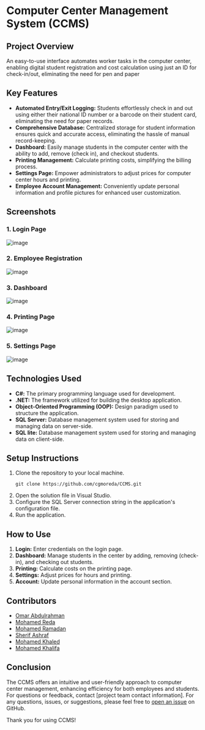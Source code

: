 # Computer Center Management System (CCMS)

## Project Overview
An easy-to-use interface automates worker tasks in the computer center, enabling digital student registration and cost calculation using just an ID for check-in/out, eliminating the need for pen and paper

## Key Features

- **Automated Entry/Exit Logging:** Students effortlessly check in and out using either their national ID number or a barcode on their student card, eliminating the need for paper records.
- **Comprehensive Database:** Centralized storage for student information ensures quick and accurate access, eliminating the hassle of manual record-keeping.
- **Dashboard:** Easily manage students in the computer center with the ability to add, remove (check in), and checkout students.
- **Printing Management:** Calculate printing costs, simplifying the billing process.
- **Settings Page:** Empower administrators to adjust prices for computer center hours and printing.
- **Employee Account Management:** Conveniently update personal information and profile pictures for enhanced user customization.

## Screenshots

### 1. Login Page
![image](https://github.com/Omar7001-B/Computer-Center-Management-System-CCMS/assets/115028809/45b49bb2-dd80-4388-9a00-018c59410ffb)

### 2. Employee Registration
![image](https://github.com/Omar7001-B/Computer-Center-Management-System-CCMS/assets/115028809/eae0b8a4-05a6-45cb-8be0-9c6c6bb52812)

### 3. Dashboard
![image](https://github.com/Omar7001-B/Computer-Center-Management-System-CCMS/assets/115028809/ea4b4cc3-618e-4091-a1d8-867ea0eddc96)

### 4. Printing Page
![image](https://github.com/Omar7001-B/Computer-Center-Management-System-CCMS/assets/115028809/b2b83a83-9a53-44ef-9113-47d4e58de1ed)

### 5. Settings Page
![image](https://github.com/Omar7001-B/Computer-Center-Management-System-CCMS/assets/115028809/6abe1171-8e18-40f4-ad55-2ade095d9a59)

## Technologies Used
- **C#:** The primary programming language used for development.
- **.NET:** The framework utilized for building the desktop application.
- **Object-Oriented Programming (OOP):** Design paradigm used to structure the application.
- **SQL Server:** Database management system used for storing and managing data on server-side.
- **SQL lite:** Database management system used for storing and managing data on client-side.

## Setup Instructions
1. Clone the repository to your local machine.
   ```
   git clone https://github.com/cgmoreda/CCMS.git
   ``` 
2. Open the solution file in Visual Studio.
3. Configure the SQL Server connection string in the application's configuration file.
4. Run the application.

## How to Use
1. **Login:** Enter credentials on the login page.
2. **Dashboard:** Manage students in the center by adding, removing (check-in), and checking out students.
3. **Printing:** Calculate costs on the printing page.
4. **Settings:** Adjust prices for hours and printing.
5. **Account:** Update personal information in the account section.



## Contributors
- [Omar Abdulrahman](https://github.com/Omar7001-B)
- [Mohamed Reda](https://github.com/cgmoreda)
- [Mohamed Ramadan](https://github.com/Elaraby218)
- [Sherif Ashraf](https://github.com/ELglaly)
- [Mohamed Khaled](https://github.com/m10090)
- [Mohamed Khalifa](https://github.com/bn-khalifa)


## Conclusion
The CCMS offers an intuitive and user-friendly approach to computer center management, enhancing efficiency for both employees and students. For questions or feedback, contact [project team contact information].
For any questions, issues, or suggestions, please feel free to [open an issue](https://github.com/cgmoreda/CCMS/issues) on GitHub.

Thank you for using CCMS!

